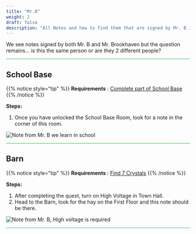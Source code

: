 ```yaml
---
title: "Mr.B"
weight: 2
draft: false
description: "All Notes and how to find them that are signed by Mr. B in Brookhaven RP Secrets and Mysteries."
---
```



We see notes signed by both Mr. B and Mr. Brookhaven but the question remains... is this the same person or are they 2 different people?

<hr style="background-color: #28b44c" size=8>

## School Base

{{% notice style="tip" %}}
**Requirements** : [Complete part of School Base](/lore/quests/#school-base)
{{% /notice %}}

**Steps:**

1. Once you have unlocked the School Base Room, look for a note in the corner of this room.

![Note from Mr. B we learn in school](/images/bh/mrb_school_base.jpg) 

<hr style="background-color: #28b44c" size=8>

## Barn

{{% notice style="tip" %}}
**Requirements** : [Find 7 Crystals](/lore/quests/#find-7-crystals)
{{% /notice %}}

**Steps:**

1. After completing the quest, turn on High Voltage in Town Hall.
2. Head to the Barn, look for the hay on the First Floor and this note should be there. 

![Note from Mr. B, High voltage is required](/images/bh/mrb_barn.png) 

<hr style="background-color: #28b44c" size=8>

